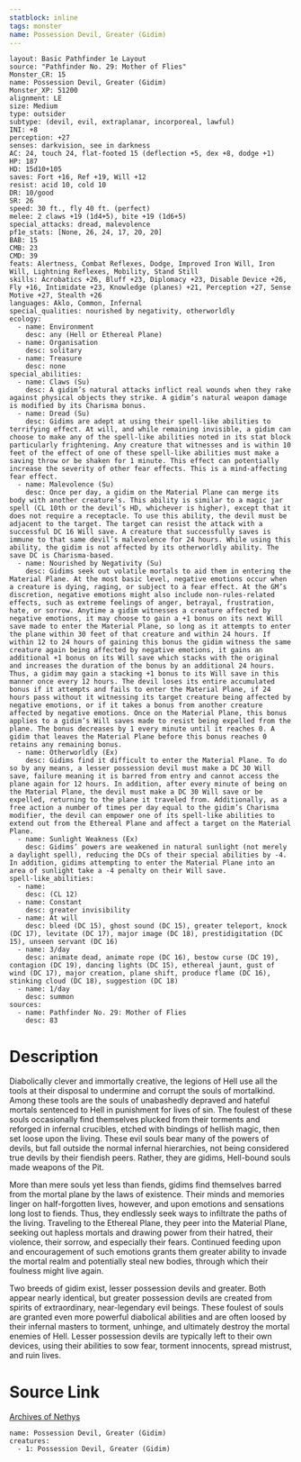 ```yaml
---
statblock: inline
tags: monster
name: Possession Devil, Greater (Gidim)
---
```

```statblock
layout: Basic Pathfinder 1e Layout
source: "Pathfinder No. 29: Mother of Flies"
Monster_CR: 15
name: Possession Devil, Greater (Gidim)
Monster_XP: 51200
alignment: LE
size: Medium
type: outsider
subtype: (devil, evil, extraplanar, incorporeal, lawful)
INI: +8
perception: +27
senses: darkvision, see in darkness
AC: 24, touch 24, flat-footed 15 (deflection +5, dex +8, dodge +1)
HP: 187
HD: 15d10+105
saves: Fort +16, Ref +19, Will +12
resist: acid 10, cold 10
DR: 10/good
SR: 26
speed: 30 ft., fly 40 ft. (perfect)
melee: 2 claws +19 (1d4+5), bite +19 (1d6+5)
special_attacks: dread, malevolence
pf1e_stats: [None, 26, 24, 17, 20, 20]
BAB: 15
CMB: 23
CMD: 39
feats: Alertness, Combat Reflexes, Dodge, Improved Iron Will, Iron Will, Lightning Reflexes, Mobility, Stand Still
skills: Acrobatics +26, Bluff +23, Diplomacy +23, Disable Device +26, Fly +16, Intimidate +23, Knowledge (planes) +21, Perception +27, Sense Motive +27, Stealth +26
languages: Aklo, Common, Infernal
special_qualities: nourished by negativity, otherworldly
ecology:
  - name: Environment
    desc: any (Hell or Ethereal Plane)
  - name: Organisation
    desc: solitary
  - name: Treasure
    desc: none
special_abilities:
  - name: Claws (Su)
    desc: A gidim’s natural attacks inflict real wounds when they rake against physical objects they strike. A gidim’s natural weapon damage is modified by its Charisma bonus.
  - name: Dread (Su)
    desc: Gidims are adept at using their spell-like abilities to terrifying effect. At will, and while remaining invisible, a gidim can choose to make any of the spell-like abilities noted in its stat block particularly frightening. Any creature that witnesses and is within 10 feet of the effect of one of these spell-like abilities must make a saving throw or be shaken for 1 minute. This effect can potentially increase the severity of other fear effects. This is a mind-affecting fear effect.
  - name: Malevolence (Su)
    desc: Once per day, a gidim on the Material Plane can merge its body with another creature’s. This ability is similar to a magic jar spell (CL 10th or the devil’s HD, whichever is higher), except that it does not require a receptacle. To use this ability, the devil must be adjacent to the target. The target can resist the attack with a successful DC 16 Will save. A creature that successfully saves is immune to that same devil’s malevolence for 24 hours. While using this ability, the gidim is not affected by its otherworldly ability. The save DC is Charisma-based.
  - name: Nourished by Negativity (Su)
    desc: Gidims seek out volatile mortals to aid them in entering the Material Plane. At the most basic level, negative emotions occur when a creature is dying, raging, or subject to a fear effect. At the GM’s discretion, negative emotions might also include non-rules-related effects, such as extreme feelings of anger, betrayal, frustration, hate, or sorrow. Anytime a gidim witnesses a creature affected by negative emotions, it may choose to gain a +1 bonus on its next Will save made to enter the Material Plane, so long as it attempts to enter the plane within 30 feet of that creature and within 24 hours. If within 12 to 24 hours of gaining this bonus the gidim witness the same creature again being affected by negative emotions, it gains an additional +1 bonus on its Will save which stacks with the original and increases the duration of the bonus by an additional 24 hours. Thus, a gidim may gain a stacking +1 bonus to its Will save in this manner once every 12 hours. The devil loses its entire accumulated bonus if it attempts and fails to enter the Material Plane, if 24 hours pass without it witnessing its target creature being affected by negative emotions, or if it takes a bonus from another creature affected by negative emotions. Once on the Material Plane, this bonus applies to a gidim’s Will saves made to resist being expelled from the plane. The bonus decreases by 1 every minute until it reaches 0. A gidim that leaves the Material Plane before this bonus reaches 0 retains any remaining bonus.
  - name: Otherworldly (Ex)
    desc: Gidims find it difficult to enter the Material Plane. To do so by any means, a lesser possession devil must make a DC 30 Will save, failure meaning it is barred from entry and cannot access the plane again for 12 hours. In addition, after every minute of being on the Material Plane, the devil must make a DC 30 Will save or be expelled, returning to the plane it traveled from. Additionally, as a free action a number of times per day equal to the gidim’s Charisma modifier, the devil can empower one of its spell-like abilities to extend out from the Ethereal Plane and affect a target on the Material Plane.
  - name: Sunlight Weakness (Ex)
    desc: Gidims’ powers are weakened in natural sunlight (not merely a daylight spell), reducing the DCs of their special abilities by -4. In addition, gidims attempting to enter the Material Plane into an area of sunlight take a -4 penalty on their Will save.
spell-like_abilities:
  - name:
    desc: (CL 12)
  - name: Constant
    desc: greater invisibility
  - name: At will
    desc: bleed (DC 15), ghost sound (DC 15), greater teleport, knock (DC 17), levitate (DC 17), major image (DC 18), prestidigitation (DC 15), unseen servant (DC 16)
  - name: 3/day
    desc: animate dead, animate rope (DC 16), bestow curse (DC 19), contagion (DC 19), dancing lights (DC 15), ethereal jaunt, gust of wind (DC 17), major creation, plane shift, produce flame (DC 16), stinking cloud (DC 18), suggestion (DC 18)
  - name: 1/day
    desc: summon
sources:
  - name: Pathfinder No. 29: Mother of Flies
    desc: 83
```
# Description
Diabolically clever and immortally creative, the legions of Hell use all the tools at their disposal to undermine and corrupt the souls of mortalkind. Among these tools are the souls of unabashedly depraved and hateful mortals sentenced to Hell in punishment for lives of sin. The foulest of these souls occasionally find themselves plucked from their torments and reforged in infernal crucibles, etched with bindings of hellish magic, then set loose upon the living. These evil souls bear many of the powers of devils, but fall outside the normal infernal hierarchies, not being considered true devils by their fiendish peers. Rather, they are gidims, Hell-bound souls made weapons of the Pit. 

 More than mere souls yet less than fiends, gidims find themselves barred from the mortal plane by the laws of existence. Their minds and memories linger on half-forgotten lives, however, and upon emotions and sensations long lost to fiends. Thus, they endlessly seek ways to infiltrate the paths of the living. Traveling to the Ethereal Plane, they peer into the Material Plane, seeking out hapless mortals and drawing power from their hatred, their violence, their sorrow, and especially their fears. Continued feeding upon and encouragement of such emotions grants them greater ability to invade the mortal realm and potentially steal new bodies, through which their foulness might live again.

 Two breeds of gidim exist, lesser possession devils and greater. Both appear nearly identical, but greater possession devils are created from spirits of extraordinary, near-legendary evil beings. These foulest of souls are granted even more powerful diabolical abilities and are often loosed by their infernal masters to torment, unhinge, and ultimately destroy the mortal enemies of Hell. Lesser possession devils are typically left to their own devices, using their abilities to sow fear, torment innocents, spread mistrust, and ruin lives.
# Source Link
[Archives of Nethys](https://aonprd.com/MonsterDisplay.aspx?ItemName=Possession%20Devil%2C%20Greater%20(Gidim))
```encounter-table
name: Possession Devil, Greater (Gidim)
creatures:
  - 1: Possession Devil, Greater (Gidim)
```
